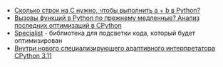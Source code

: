 - [Сколько строк на C нужно, чтобы выполнить a + b в Python?](https://habr.com/ru/articles/780386/)
- [Вызовы функций в Python по прежнему медленные? Анализ последних оптимизаций в CPython](https://habr.com/ru/companies/beget/articles/839348/)
- [Specialist](https://pypi.org/project/specialist/) - библиотека для подсветки кода, который будет оптимизирован
- [Внутри нового специализирующего адаптивного интерпретатора CPython 3.11](https://www.youtube.com/watch?v=G_KCQ0dniv0)